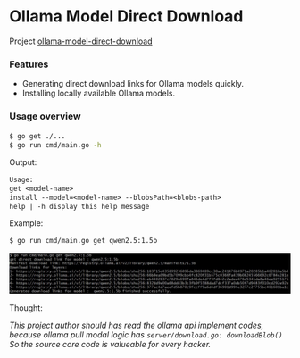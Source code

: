 # Ollama Model Direct Download

Project [ollama-model-direct-download](https://github.com/amirrezaDev1378/ollama-model-direct-download)

### Features

* Generating direct download links for Ollama models quickly.
* Installing locally available Ollama models.

### Usage overview

```bash
$ go get ./...
$ go run cmd/main.go -h
```

Output:
```
Usage:
get <model-name>
install --model=<model-name> --blobsPath=<blobs-path>
help | -h display this help message
```

Example:
```bash
$ go run cmd/main.go get qwen2.5:1.5b
```
![omdd_get](omdd_get.jpg)


Thought:

*This project author should has read the ollama api implement codes, because ollama pull modal logic has `server/download.go: downloadBlob()`
So the source core code is valueable for every hacker.*
